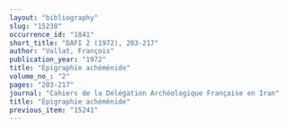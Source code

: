 ```yaml
---
layout: "bibliography"
slug: "15238"
occurrence_id: "1841"
short_title: "DAFI 2 (1972), 203-217"
author: "Vallat, François"
publication_year: "1972"
title: "Épigraphie achéménide"
volume_no_: "2"
pages: "203-217"
journal: "Cahiers de la Délégation Archéologique Française en Iran"
title: "Épigraphie achéménide"
previous_item: "15241"
---
```

